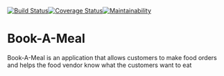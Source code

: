 [![Build Status](https://travis-ci.org/johnadesina/Book-A-Meal.svg?branch=develop)](https://travis-ci.org/johnadesina/Book-A-Meal)[![Coverage Status](https://coveralls.io/repos/github/johnadesina/Book-A-Meal/badge.svg?branch=develop)](https://coveralls.io/github/johnadesina/Book-A-Meal?branch=develop)[![Maintainability](https://api.codeclimate.com/v1/badges/9417836727a1b637067d/maintainability)](https://codeclimate.com/github/johnadesina/Book-A-Meal/maintainability)






# Book-A-Meal
Book-A-Meal is an application that allows customers to make food orders and helps the food vendor know what the customers want to eat


